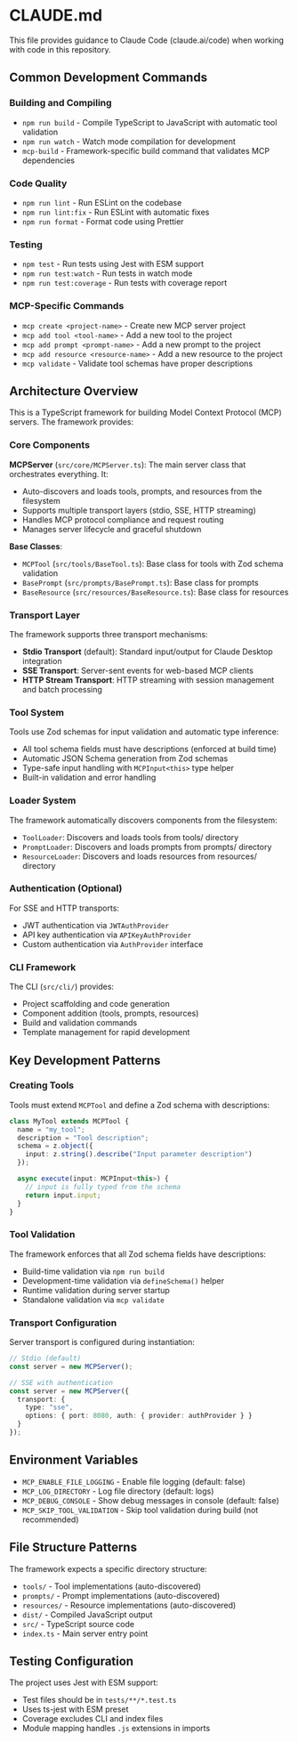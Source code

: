 # CLAUDE.md

This file provides guidance to Claude Code (claude.ai/code) when working with code in this repository.

## Common Development Commands

### Building and Compiling
- `npm run build` - Compile TypeScript to JavaScript with automatic tool validation
- `npm run watch` - Watch mode compilation for development
- `mcp-build` - Framework-specific build command that validates MCP dependencies

### Code Quality
- `npm run lint` - Run ESLint on the codebase
- `npm run lint:fix` - Run ESLint with automatic fixes
- `npm run format` - Format code using Prettier

### Testing
- `npm test` - Run tests using Jest with ESM support
- `npm run test:watch` - Run tests in watch mode
- `npm run test:coverage` - Run tests with coverage report

### MCP-Specific Commands
- `mcp create <project-name>` - Create new MCP server project
- `mcp add tool <tool-name>` - Add a new tool to the project
- `mcp add prompt <prompt-name>` - Add a new prompt to the project
- `mcp add resource <resource-name>` - Add a new resource to the project
- `mcp validate` - Validate tool schemas have proper descriptions

## Architecture Overview

This is a TypeScript framework for building Model Context Protocol (MCP) servers. The framework provides:

### Core Components

**MCPServer** (`src/core/MCPServer.ts`): The main server class that orchestrates everything. It:
- Auto-discovers and loads tools, prompts, and resources from the filesystem
- Supports multiple transport layers (stdio, SSE, HTTP streaming)
- Handles MCP protocol compliance and request routing
- Manages server lifecycle and graceful shutdown

**Base Classes**:
- `MCPTool` (`src/tools/BaseTool.ts`): Base class for tools with Zod schema validation
- `BasePrompt` (`src/prompts/BasePrompt.ts`): Base class for prompts
- `BaseResource` (`src/resources/BaseResource.ts`): Base class for resources

### Transport Layer
The framework supports three transport mechanisms:
- **Stdio Transport** (default): Standard input/output for Claude Desktop integration
- **SSE Transport**: Server-sent events for web-based MCP clients
- **HTTP Stream Transport**: HTTP streaming with session management and batch processing

### Tool System
Tools use Zod schemas for input validation and automatic type inference:
- All tool schema fields must have descriptions (enforced at build time)
- Automatic JSON Schema generation from Zod schemas
- Type-safe input handling with `MCPInput<this>` type helper
- Built-in validation and error handling

### Loader System
The framework automatically discovers components from the filesystem:
- `ToolLoader`: Discovers and loads tools from tools/ directory
- `PromptLoader`: Discovers and loads prompts from prompts/ directory  
- `ResourceLoader`: Discovers and loads resources from resources/ directory

### Authentication (Optional)
For SSE and HTTP transports:
- JWT authentication via `JWTAuthProvider`
- API key authentication via `APIKeyAuthProvider`
- Custom authentication via `AuthProvider` interface

### CLI Framework
The CLI (`src/cli/`) provides:
- Project scaffolding and code generation
- Component addition (tools, prompts, resources)
- Build and validation commands
- Template management for rapid development

## Key Development Patterns

### Creating Tools
Tools must extend `MCPTool` and define a Zod schema with descriptions:

```typescript
class MyTool extends MCPTool {
  name = "my_tool";
  description = "Tool description";
  schema = z.object({
    input: z.string().describe("Input parameter description")
  });

  async execute(input: MCPInput<this>) {
    // input is fully typed from the schema
    return input.input;
  }
}
```

### Tool Validation
The framework enforces that all Zod schema fields have descriptions:
- Build-time validation via `npm run build`
- Development-time validation via `defineSchema()` helper
- Runtime validation during server startup
- Standalone validation via `mcp validate`

### Transport Configuration
Server transport is configured during instantiation:

```typescript
// Stdio (default)
const server = new MCPServer();

// SSE with authentication
const server = new MCPServer({
  transport: {
    type: "sse",
    options: { port: 8080, auth: { provider: authProvider } }
  }
});
```

## Environment Variables

- `MCP_ENABLE_FILE_LOGGING` - Enable file logging (default: false)
- `MCP_LOG_DIRECTORY` - Log file directory (default: logs)
- `MCP_DEBUG_CONSOLE` - Show debug messages in console (default: false)
- `MCP_SKIP_TOOL_VALIDATION` - Skip tool validation during build (not recommended)

## File Structure Patterns

The framework expects a specific directory structure:
- `tools/` - Tool implementations (auto-discovered)
- `prompts/` - Prompt implementations (auto-discovered)
- `resources/` - Resource implementations (auto-discovered)
- `dist/` - Compiled JavaScript output
- `src/` - TypeScript source code
- `index.ts` - Main server entry point

## Testing Configuration

The project uses Jest with ESM support:
- Test files should be in `tests/**/*.test.ts`
- Uses ts-jest with ESM preset
- Coverage excludes CLI and index files
- Module mapping handles `.js` extensions in imports